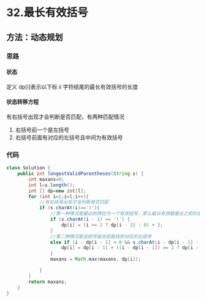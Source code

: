 # 32.最长有效括号

## 方法：动态规划

### 思路

#### 状态

定义 dp[i]表示以下标 i*i* 字符结尾的最长有效括号的长度

#### 状态转移方程

有右括号出现才会判断是否匹配，有两种匹配情况

1. 右括号前一个是左括号
2. 右括号前面有对应的左括号且中间为有效括号

### 代码

```java
class Solution {
    public int longestValidParentheses(String s) {
        int maxans=0;
        int l=s.length();
        int [] dp=new int[l];
        for (int i=1;i<l;i++){
            //有右括号出现才会判断是否匹配
            if (s.charAt(i)==')'){
                //第一种情况是最近的两位为一个有效括号，那么最长有效数量在之前的基础上+2
                if (s.charAt(i - 1) == '(') {
                    dp[i] = (i >= 2 ? dp[i - 2] : 0) + 2;
                } 
                //第二种情况是右括号能在前面找到对应的左括号
                else if (i - dp[i - 1] > 0 && s.charAt(i - dp[i - 1] - 1) == '(') {
                    dp[i] = dp[i - 1] + ((i - dp[i - 1]) >= 2 ? dp[i - dp[i - 1] - 2] : 0) + 2;
                }
                maxans = Math.max(maxans, dp[i]);

            }
        }
        return maxans;
    }
}
```

